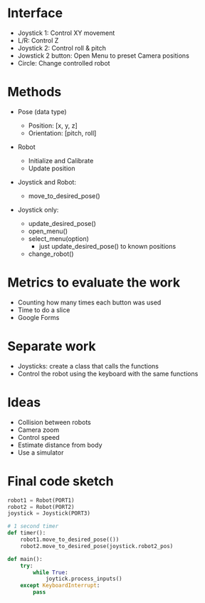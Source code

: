 # Interface

- Joystick 1: Control XY movement 
- L/R: Control Z
- Joystick 2: Control roll & pitch
- Jowstick 2 button: Open Menu to preset Camera positions
- Circle: Change controlled robot



# Methods
- Pose (data type)
    - Position: [x, y, z]
    - Orientation: [pitch, roll]

- Robot
    - Initialize and Calibrate
    - Update position

- Joystick and Robot:
    - move_to_desired_pose()

- Joystick only:
    - update_desired_pose()
    - open_menu()
    - select_menu(option)
        - just update_desired_pose() to known positions
    - change_robot()
    

# Metrics to evaluate the work
- Counting how many times each button was used
- Time to do a slice
- Google Forms

# Separate work
- Joysticks: create a class that calls the functions
- Control the robot using the keyboard with the same functions

# Ideas
- Collision between robots
- Camera zoom
- Control speed
- Estimate distance from body
- Use a simulator

# Final code sketch
```python
robot1 = Robot(PORT1)
robot2 = Robot(PORT2)
joystick = Joystick(PORT3)

# 1 second timer
def timer():
    robot1.move_to_desired_pose(())
    robot2.move_to_desired_pose(joystick.robot2_pos)

def main():
	try:
		while True:
            joytick.process_inputs()
	except KeyboardInterrupt:
		pass
		
```